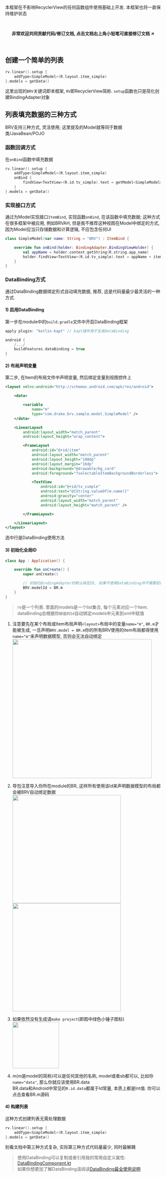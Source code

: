 
本框架在不影响RecyclerView的任何函数组件使用基础上开发. 本框架也将一直保持维护状态

<br>
<p align="center"><strong>非常欢迎共同贡献代码/修订文档, 点击文档右上角小铅笔可直接修订文档 ↗</strong></p>
<br>

## 创建一个简单的列表

```kotlin
rv.linear().setup {
    addType<SimpleModel>(R.layout.item_simple)
}.models = getData()
```

这里出现的`BRV`关键词即本框架, `RV`即RecyclerView简称. `setup`函数也只是简化创建BindingAdapter对象

## 列表填充数据的三种方式

BRV支持三种方式, 灵活使用; 这里提及的Model就等同于数据类/JavaBean/POJO



### 函数回调方式

在`onBind`函数中填充数据

```kotlin
rv.linear().setup {
    addType<SimpleModel>(R.layout.item_simple)
    onBind {
        findView<TextView>(R.id.tv_simple).text = getModel<SimpleModel>().name
    }
}.models = getData()
```





### 实现接口方式

通过为Model实现接口`ItemBind`, 实现函数`onBind`, 在该函数中填充数据; 这种方式在很多框架中被应用, 例如BRVAH, 但是我不推荐这种视图在Model中绑定的方式, 因为Model应当只存储数据和计算逻辑, 不应包含任何UI

```kotlin
class SimpleModel(var name: String = "BRV") : ItemBind {

    override fun onBind(holder: BindingAdapter.BindingViewHolder) {
        val appName = holder.context.getString(R.string.app_name)
        holder.findView<TextView>(R.id.tv_simple).text = appName + itemPosition
    }
}
```





### DataBinding方式

通过DataBinding数据绑定形式自动填充数据, 推荐, 这是代码量最少最灵活的一种方式.

#### 1) 启用DataBinding

第一步在module中的`build.gradle`文件中开启DataBinding框架

```groovy
apply plugin: "kotlin-kapt" // kapt插件用于生成dataBinding

android {
	/.../
    buildFeatures.dataBinding = true
}
```

#### 2) 布局声明变量

第二步, 在Item的布局文件中声明变量, 然后绑定变量到视图控件上

```xml hl_lines="24"
<layout xmlns:android="http://schemas.android.com/apk/res/android">

    <data>

        <variable
            name="m"
            type="com.drake.brv.sample.model.SimpleModel" />
    </data>

    <LinearLayout
        android:layout_width="match_parent"
        android:layout_height="wrap_content">

        <FrameLayout
            android:id="@+id/item"
            android:layout_width="match_parent"
            android:layout_height="100dp"
            android:layout_margin="16dp"
            android:background="@drawable/bg_card"
            android:foreground="?selectableItemBackgroundBorderless">

            <TextView
				android:id="@+id/tv_simple"
                android:text="@{String.valueOf(m.name)}"
                android:gravity="center"
                android:layout_width="match_parent"
                android:layout_height="match_parent" />

        </FrameLayout>

    </LinearLayout>
</layout>
```
选中行是DataBinding使用方法


#### 3) 初始化全局ID


```kotlin
class App : Application() {

    override fun onCreate() {
        super.onCreate()

        // 初始化BindingAdapter的默认绑定ID, 如果不使用DataBinding并不需要初始化
        BRV.modelId = BR.m
    }
}
```

> rv是一个列表. 里面的models是一个list集合, 每个元素对应一个item. dataBinding会根据你`赋值的Id`自动绑定models中元素到xml中赋值 <br>

1. 注意要先在某个布局或Item布局声明`<layout>`布局中的变量`name="m"`, `BR.m`才能被生成, 一旦声明`BRV.model = BR.m`你的所有BRV使用的item布局都得使用`name="m"`来声明数据模型, 否则会无法自动绑定 <br>
   <img src="https://i.loli.net/2021/08/14/rgX12ZSwkVMqQG3.png" width="450"/>
1. 导包注意导入你所在module的BR, 这样所有使用该Id来声明数据模型的布局都会被BRV自动绑定数据 <br>
   <img src="https://i.loli.net/2021/08/14/VhYlAp1J7ZR9rIs.png" width="350"/>
   <img src="https://i.loli.net/2021/08/14/Yh5Ge1qQIObJpDn.png" width="350"/>
1. 如果依然没有生成请`make project`(即图中绿色小锤子图标) <br>
   <img src="https://i.loli.net/2021/08/14/IEh3H8VaFM6d1LR.png" width="150"/>

1. m(m是model的简称)可以是任何其他的名称, model或者sb都可以, 比如你`name="data"`, 那么你就应该使用BR.data <br>
BR.data和Android中常见的`R.id.data`都属于Id常量, 本质上都是Int值. 你可以点击查看BR.m源码<br>

#### 4) 构建列表

这种方式创建列表无需处理数据

```kotlin
rv.linear().setup {
    addType<SimpleModel>(R.layout.item_simple)
}.models = getData()
```

别看文档中第三种方式复杂, 实际第三种方式代码量最少, 同时最解耦

> 使用DataBinding可以复制或者引用我的常用自定义属性:  [DataBindingComponent.kt](https://github.com/liangjingkanji/Engine/blob/master/engine/src/main/java/com/drake/engine/databinding/DataBindingComponent.kt)<br>
> 如果你想更加了解DataBinding请阅读[DataBinding最全使用说明](https://juejin.cn/post/6844903549223059463/)


